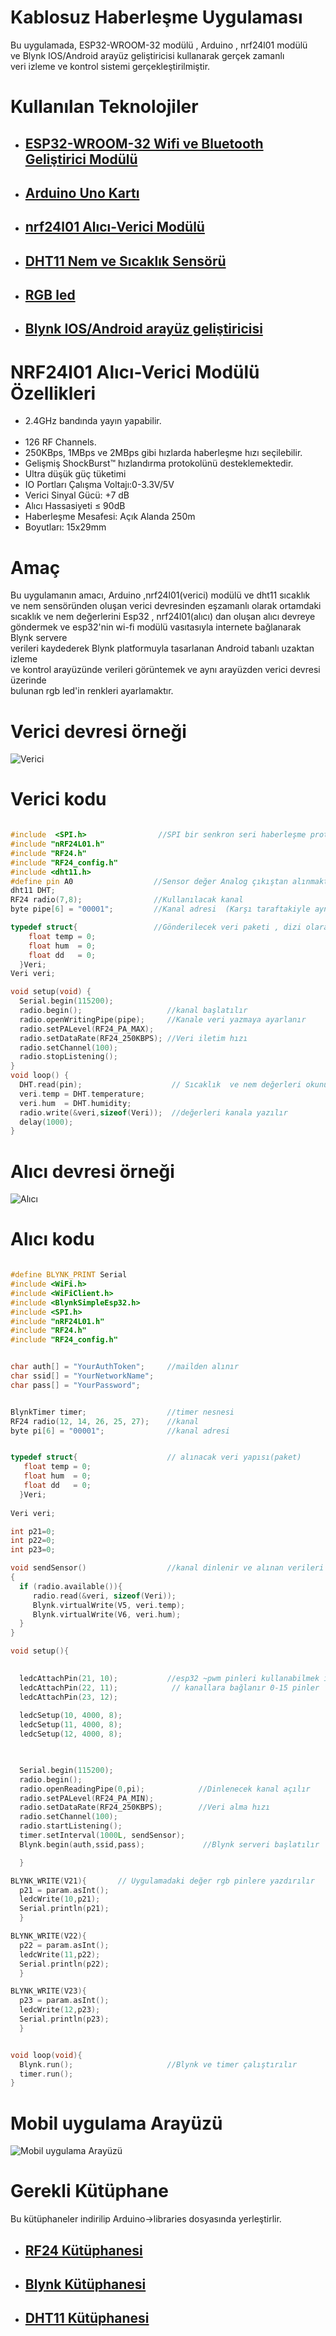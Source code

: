 <h1>Kablosuz Haberleşme Uygulaması</h1>
<p>
Bu uygulamada, ESP32-WROOM-32 modülü , Arduino , nrf24l01 modülü <br>
ve Blynk IOS/Android arayüz geliştiricisi kullanarak gerçek zamanlı<br>
veri izleme ve kontrol sistemi gerçekleştirilmiştir.
</p>
<h1> Kullanılan Teknolojiler</h1>

<ul>
<li>
<h2><a href="https://www.espressif.com/sites/default/files/documentation/esp32-wroom-32_datasheet_en.pdf">ESP32-WROOM-32 Wifi ve Bluetooth Geliştirici Modülü</a></h2>
</li>
<li><h2><a href="https://maker.robotistan.com/arduino-projeleri-egitimi/">Arduino Uno Kartı</a></h2></li>
<li><h2><a href="https://gelecegiyazanlar.turkcell.com.tr/konu/arduino/egitim/arduino-401/arduino-ile-kablosuz-haberlesme">nrf24l01 Alıcı-Verici Modülü</a></h2></li>
<li><h2><a href="https://www.robotistan.com/dht11-isi-ve-nem-sensoru-kart">DHT11 Nem ve Sıcaklık Sensörü</a></h2></li>
<li><h2><a href="http://www.esp32learning.com/code/esp32-and-rgb-led-example.php">RGB led</a></h2></li>
<li><h2><a href="https://docs.blynk.cc/">Blynk IOS/Android arayüz geliştiricisi</a></h2></li>
</ul>
<h1>NRF24l01 Alıcı-Verici Modülü Özellikleri</h1>
<ul>
  <li>2.4GHz bandında yayın yapabilir.</li>
  <li>126 RF Channels.</li>
  <li>250KBps, 1MBps ve 2MBps gibi hızlarda haberleşme hızı seçilebilir.</li>
  <li>Gelişmiş ShockBurst™ hızlandırma protokolünü desteklemektedir.</li>
  <li>Ultra düşük güç tüketimi</li>
  <li>IO Portları Çalışma Voltajı:0-3.3V/5V</li>
  <li>Verici Sinyal Gücü: +7 dB</li>
  <li>Alıcı Hassasiyeti ≤ 90dB</li>
  <li>Haberleşme Mesafesi: Açık Alanda 250m</li>
  <li>Boyutları: 15x29mm</li>
</ul>

<h1>Amaç</h1>
<p>Bu uygulamanın amacı, Arduino ,nrf24l01(verici) modülü ve dht11 sıcaklık <br>
ve nem sensöründen oluşan verici devresinden eşzamanlı  olarak  ortamdaki <br>
sıcaklık ve nem değerlerini Esp32 , nrf24l01(alıcı) dan oluşan alıcı devreye<br>
göndermek ve esp32'nin wi-fi modülü vasıtasıyla internete bağlanarak Blynk servere<br>
verileri kaydederek Blynk platformuyla tasarlanan Android tabanlı uzaktan izleme <br>
ve kontrol  arayüzünde verileri görüntemek ve aynı arayüzden verici devresi üzerinde<br>
bulunan rgb led'in renkleri ayarlamaktır.</p>
<h1>Verici devresi örneği</h1>
<img src="/goruntu_video/verici.png" alt="Verici" title="Verici">
<h1>Verici kodu</h1>

```cpp

#include  <SPI.h>                //SPI bir senkron seri haberleşme protokolüdür 
#include "nRF24L01.h"
#include "RF24.h"
#include "RF24_config.h"
#include <dht11.h>                   
#define pin A0                  //Sensor değer Analog çıkıştan alınmaktadır
dht11 DHT;
RF24 radio(7,8);                //Kullanılacak kanal 
byte pipe[6] = "00001";         //Kanal adresi  (Karşı taraftakiyle aynı olmalıdır(!))

typedef struct{                 //Gönderilecek veri paketi , dizi olarak da gönderilebilir
    float temp = 0; 
    float hum  = 0;
    float dd   = 0;
  }Veri;
Veri veri;

void setup(void) {
  Serial.begin(115200);                  
  radio.begin();                   //kanal başlatılır
  radio.openWritingPipe(pipe);     //Kanale veri yazmaya ayarlanır   
  radio.setPALevel(RF24_PA_MAX);
  radio.setDataRate(RF24_250KBPS); //Veri iletim hızı
  radio.setChannel(100);          
  radio.stopListening();
}
void loop() {
  DHT.read(pin);                    // Sıcaklık  ve nem değerleri okunur
  veri.temp = DHT.temperature;
  veri.hum  = DHT.humidity; 
  radio.write(&veri,sizeof(Veri));  //değerleri kanala yazılır 
  delay(1000);
}

```

<h1>Alıcı devresi örneği</h1>
<img src="/goruntu_video/alici.png" alt="Alıcı" title="Alıcı">

<h1>Alıcı kodu</h1>

```cpp

#define BLYNK_PRINT Serial
#include <WiFi.h>
#include <WiFiClient.h>
#include <BlynkSimpleEsp32.h>
#include <SPI.h>
#include "nRF24L01.h"
#include "RF24.h"
#include "RF24_config.h"


char auth[] = "YourAuthToken";     //mailden alınır
char ssid[] = "YourNetworkName";   
char pass[] = "YourPassword";


BlynkTimer timer;                  //timer nesnesi
RF24 radio(12, 14, 26, 25, 27);    //kanal
byte pi[6] = "00001";              //kanal adresi


typedef struct{                    // alınacak veri yapısı(paket)
   float temp = 0;
   float hum  = 0;  
   float dd   = 0;
  }Veri;
    
Veri veri;

int p21=0;
int p22=0;
int p23=0; 

void sendSensor()                  //kanal dinlenir ve alınan verileri Blynk serverine gönderilir
{   
  if (radio.available()){   
     radio.read(&veri, sizeof(Veri));
     Blynk.virtualWrite(V5, veri.temp);
     Blynk.virtualWrite(V6, veri.hum);
  }
}

void setup(){

  
  ledcAttachPin(21, 10);           //esp32 ~pwm pinleri kullanabilmek için GPIO pinleri
  ledcAttachPin(22, 11);            // kanallara bağlanır 0-15 pinler
  ledcAttachPin(23, 12);
  
  ledcSetup(10, 4000, 8);            
  ledcSetup(11, 4000, 8);
  ledcSetup(12, 4000, 8);


  
  Serial.begin(115200);
  radio.begin();                            
  radio.openReadingPipe(0,pi);            //Dinlenecek kanal açılır
  radio.setPALevel(RF24_PA_MIN);
  radio.setDataRate(RF24_250KBPS);        //Veri alma hızı 
  radio.setChannel(100);                   
  radio.startListening();
  timer.setInterval(1000L, sendSensor);
  Blynk.begin(auth,ssid,pass);             //Blynk serveri başlatılır

  }

BLYNK_WRITE(V21){       // Uygulamadaki değer rgb pinlere yazdırılır
  p21 = param.asInt();
  ledcWrite(10,p21); 
  Serial.println(p21);
  }

BLYNK_WRITE(V22){
  p22 = param.asInt();
  ledcWrite(11,p22);
  Serial.println(p22);
  }

BLYNK_WRITE(V23){
  p23 = param.asInt();
  ledcWrite(12,p23);
  Serial.println(p23);
  }


void loop(void){
  Blynk.run();                     //Blynk ve timer çalıştırılır
  timer.run();
}

```
<h1>Mobil uygulama Arayüzü</h1>
<img src="/goruntu_video/blynk.jpeg" alt="Mobil uygulama Arayüzü" title="Mobil uygulama Arayüzü">
<h1>Gerekli Kütüphane</h1>
Bu kütüphaneler indirilip Arduino->libraries dosyasında yerleştirlir.
<ul><li><h2> <a href="https://github.com/nhatuan84/RF24">RF24  Kütüphanesi</a></h2></li>
<li><h2><a href="https://github.com/blynkkk/blynk-library">Blynk  Kütüphanesi</a></h2></li>
<li><h2><a href="https://github.com/adidax/dht11">DHT11 Kütüphanesi</a></h2></li>
</ul>

